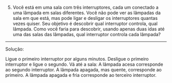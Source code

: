 5) Você está em uma sala com três interruptores, cada um conectado a uma lâmpada em salas diferentes. 
Você não pode ver as lâmpadas da sala em que está, mas pode ligar e desligar os interruptores quantas vezes quiser. 
Seu objetivo é descobrir qual interruptor controla, qual lâmpada. Como você faria para descobrir, 
usando apenas duas idas até uma das salas das lâmpadas, qual interruptor controla cada lâmpada?
---
Solução:

Ligue o primeiro interruptor por alguns minutos.
Desligue o primeiro interruptor e ligue o segundo.
Vá até a sala:
	A lâmpada acesa corresponde ao segundo interruptor.
	A lâmpada apagada, mas quente, corresponde ao primeiro.
	A lâmpada apagada e fria corresponde ao terceiro interruptor.
